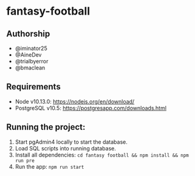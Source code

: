 # fantasy-football

## Authorship

- @iminator25
- @AineDev
- @trialbyerror
- @bmaclean

## Requirements

- Node v10.13.0: https://nodejs.org/en/download/
- PostgreSQL v10.5: https://postgresapp.com/downloads.html

## Running the project:
1. Start pgAdmin4 locally to start the database.
1. Load SQL scripts into running database.
1. Install all dependencies:
  `cd fantasy football && npm install && npm run pre`
1. Run the app:
  `npm run start`
